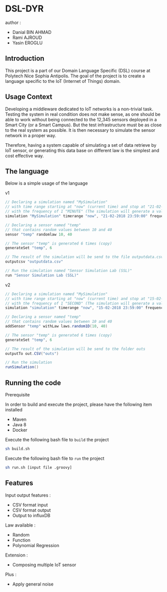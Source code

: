 # DSL-DYR
author :
- Danial BIN AHMAD
- Rami AJROUD
- Yasin EROGLU

## Introduction
This project is a part of our Domain Language Specific (DSL) course at Polytech Nice Sophia Antipolis. The goal of the project is to create a language specific to the IoT (Internet of Things) domain. 

## Usage Context
Developing a middleware dedicated to IoT networks is a non-trivial task. Testing the system in real condition does not make sense, as one should be able to work without being connected to the 12,345 sensors deployed in a Smart City (or a Smart Campus). But the test infrastructure must be as close to the real system as possible. It is then necessary to simulate the sensor network in a proper way.

Therefore, having a system capable of simulating a set of data retrieve by IoT sensor, or generating this data base on different law is the simplest and cost effective way.

## The language
Below is a simple usage of the language

v1
```groovy
// Declaring a simulation named "MySimulation"
// with time range starting at "now" (current time) and stop at "21-02-2018 23:59:00"
// with the frequency of 1 "MINUTE" (The simulation will generate a value for each minute)
simulation "MySimulation" timerange "now", "21-02-2018 23:59:00" frequency 1, "MINUTE"

// Declaring a sensor named "temp"
// that contains random values between 10 and 40
sensor "temp" randomlaw 10, 40

// The sensor "temp" is generated 6 times (copy)
generateSet "temp", 6

// The result of the simulation will be send to the file outputdata.csv
outputcsv "outputdata.csv"

// Run the simulation named "Sensor Simulation Lab (SSL)"
run "Sensor Simulation Lab (SSL)"
```

v2

```groovy
// Declaring a simulation named "MySimulation"
// with time range starting at "now" (current time) and stop at "15-02-2018 23:59:00"
// with the frequency of 1 "SECOND" (The simulation will generate a value for each second)
simulation "simulation" timerange "now", "15-02-2018 23:59:00" frequency 1, "SECOND"

// Declaring a sensor named "temp"
// that contains random values between 10 and 40
addSensor "temp" withLaw laws.random1D(10, 40)

// The sensor "temp" is generated 6 times (copy)
generateSet "temp", 6

// The result of the simulation will be send to the folder outs
outputTo out.CSV("outs")

// Run the simulation 
runSimulation()
```
## Running the code

Prerequisite 

In order to build and execute the project, please have the following item installed 
- Maven 
- Java 8
- Docker

Execute the following bash file to `build` the project 
```bash
sh build.sh
```

Execute the following bash file to `run` the project
```bash
sh run.sh [input file .groovy]
```

## Features

Input output features :
- CSV format input
- CSV format output
- Output to influxDB

Law available :
- Random 
- Function
- Polynomial Regression

Extension :
- Composing multiple IoT sensor

Plus :
- Apply general noise
